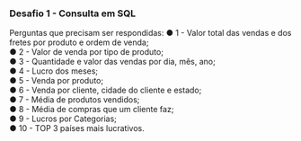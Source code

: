 ### Desafio 1 - Consulta em SQL

Perguntas que precisam ser respondidas:
● 1 - Valor total das vendas e dos fretes por produto e ordem de venda;  
● 2 - Valor de venda por tipo de produto;  
● 3 - Quantidade e valor das vendas por dia, mês, ano;  
● 4 - Lucro dos meses;  
● 5 - Venda por produto;  
● 6 - Venda por cliente, cidade do cliente e estado;  
● 7 - Média de produtos vendidos;  
● 8 - Média de compras que um cliente faz;  
● 9 - Lucros por Categorias;  
● 10 - TOP 3 países mais lucrativos.
